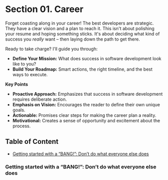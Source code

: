 # Section 01. Career
Forget coasting along in your career! The best developers are strategic. They have a clear vision and a plan to reach it. This isn't about polishing your resume and hoping something sticks. It's about deciding what kind of success you *really* want – then laying down the path to get there.

Ready to take charge? I'll guide you through:

* **Define Your Mission:**  What does success in software development look like to you?
* **Build Your Roadmap:** Smart actions, the right timeline, and the best ways to execute.  

**Key Points**

* **Proactive Approach:** Emphasizes that success in software development requires deliberate action.
* **Emphasis on Vision:**  Encourages the reader to define their own unique goals.
* **Actionable:** Promises clear steps for making the career plan a reality.
* **Motivational:**  Creates a sense of opportunity and excitement about the process.

## Table of Content
* [Getting started with a “BANG!”: Don’t do what everyone else does](#getting-started-with-a-bang-dont-do-what-everyone-else-does)

### Getting started with a “BANG!”: Don’t do what everyone else does

